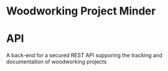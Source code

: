 # Woodworking Project Minder
# API

A back-end for a secured REST API supporing the tracking and documentation of woodworking projects
